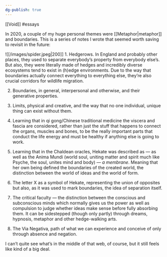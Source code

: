 ```yaml
---
dg-publish: true
---
```


[[Void]]
#essays 

In 2020, a couple of my huge personal themes were [[Metaphor|metaphor]] and boundaries. This is a series of notes I wrote that seemed worth saving to revisit in the future:

![[/images/spider.jpeg|200]] 1. Hedgerows. In England and probably other places, they used to separate everybody’s property from everybody else’s. But also, they were literally made of hedges and incredibly diverse ecosystems tend to exist in (h)edge environments. Due to the way that boundaries actually connect everything to everything else, they’re also crucial corridors for wildlife migration.

2. Boundaries, in general, interpersonal and otherwise, and their generative properties.
 
3. Limits, physical and creative, and the way that no one individual, unique thing can exist without them.

4. Learning that in qi gong/Chinese traditional medicine the viscera and fascia are considered, rather than just the stuff that happens to connect the organs, muscles and bones, to be the really important parts that conduct the life energy and must be healthy if anything else is going to work.

5. Learning that in the Chaldean oracles, Hekate was described as — as well as the Anima Mundi (world soul, uniting matter and spirit much like Psyche, the soul, unites mind and body) — *a membrane*. Meaning that her own being defined the boundaries of the created world, the distinction between the world of ideas and the world of form.

6. The letter X as a symbol of Hekate, representing the union of opposites but also, as it was used to mark boundaries, the idea of separation itself.

7. The critical faculty — the distinction between the conscious and subconscious minds which normally gives us the power as well as compulsion to judge whether ideas make sense before fully absorbing them. It can be sidestepped (though only partly) through dreams, hypnosis, metaphor and other hedge-walking arts.

8. The Via Negativa, path of what we can experience and conceive of only through absence and negation.

I can’t quite see what’s in the middle of that web, of course, but it still feels like kind of a big deal.